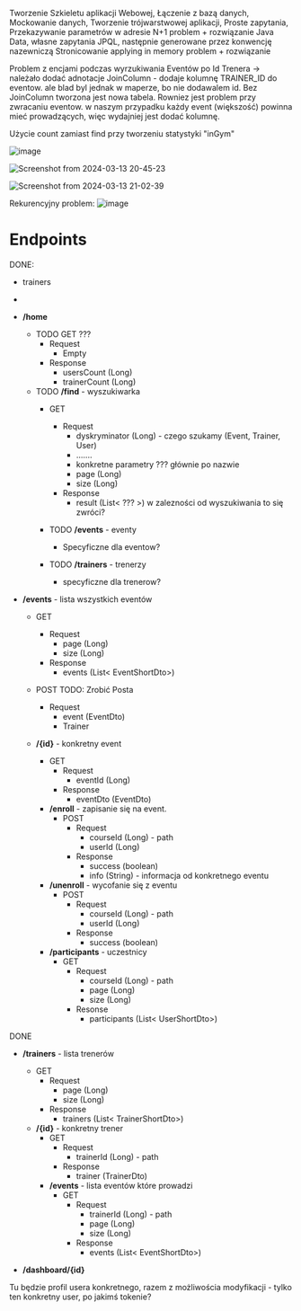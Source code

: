 Tworzenie Szkieletu aplikacji Webowej,
Łączenie z bazą danych,
Mockowanie danych,
Tworzenie trójwarstwowej aplikacji,
Proste zapytania,
Przekazywanie parametrów w adresie
N+1 problem + rozwiązanie
Java Data, własne zapytania JPQL, następnie generowane przez konwencję nazewniczą
Stronicowanie
applying in memory problem + rozwiązanie

Problem z encjami podczas wyrzukiwania Eventów po Id Trenera -> należało dodać adnotacje JoinColumn - dodaje kolumnę TRAINER_ID do eventow. ale blad byl jednak w maperze, bo nie dodawalem id.
Bez JoinColumn tworzona jest nowa tabela. Rowniez jest problem przy zwracaniu eventow. w naszym przypadku każdy event (większość) powinna mieć prowadzących, więc wydajniej jest dodać kolumnę. 

Użycie count zamiast find przy tworzeniu statystyki "inGym"


![image](https://github.com/Mateoswiatek/GymBackend/assets/115046087/8f120c51-d2c5-4a91-89f2-60e108b5dcb4)

![Screenshot from 2024-03-13 20-45-23](https://github.com/Mateoswiatek/GymBackend/assets/115046087/9f6d2e8c-b098-426e-b792-25ab2e1346ba)



![Screenshot from 2024-03-13 21-02-39](https://github.com/Mateoswiatek/GymBackend/assets/115046087/0b466805-3428-4c02-ba32-8507b25eac4f)

Rekurencyjny problem:
![image](https://github.com/Mateoswiatek/GymBackend/assets/115046087/c875d0df-5099-4dbc-80ea-c9ec1348cede)



# Endpoints
DONE:
- trainers
- 


- **/home** 
  - TODO GET ???
    - Request 
      - Empty
    - Response
      - usersCount (Long)
      - trainerCount (Long)
  - TODO **/find** - wyszukiwarka
    - GET
      - Request
        - dyskryminator (Long) - czego szukamy (Event, Trainer, User)
        - .......
        - konkretne parametry ??? głównie po nazwie
        - page (Long)
        - size (Long)
      - Response
        - result (List< ??? >) w zalezności od wyszukiwania to się zwróci?
    
    - TODO **/events** - eventy
      - Specyficzne dla eventow?
    - TODO **/trainers** - trenerzy
      - specyficzne dla trenerow?


- **/events** - lista wszystkich eventów
  - GET
    - Request
      - page (Long)
      - size (Long)
    - Response
      - events (List< EventShortDto>)
  - POST
  TODO: Zrobić Posta
    - Request
      - event (EventDto)
      - Trainer

  - **/{id}** - konkretny event
    - GET
      - Request
        - eventId (Long)
      - Response
        - eventDto (EventDto) 
    - **/enroll** - zapisanie się na event.
      - POST
        - Request
          - courseId (Long) - path
          - userId (Long)
        - Response
          - success (boolean)
          - info (String) - informacja od konkretnego eventu
    - **/unenroll** - wycofanie się z eventu
      - POST
        - Request
          - courseId (Long) - path
          - userId (Long)
        - Response
          - success (boolean)
    - **/participants** - uczestnicy
      - GET
        - Request
          - courseId (Long) - path
          - page (Long)
          - size (Long)
        - Resonse
          - participants (List< UserShortDto>)

DONE
- **/trainers** - lista trenerów 
  - GET
    - Request
      - page (Long)
      - size (Long)
    - Response
      - trainers (List< TrainerShortDto>)
  - **/{id}** - konkretny trener
    - GET
      - Request
        - trainerId (Long) - path
      - Response
        - trainer (TrainerDto)
    - **/events** - lista eventów które prowadzi
      - GET
        - Request
          - trainerId (Long) - path
          - page (Long)
          - size (Long)
        - Response
          - events (List< EventShortDto>)

- **/dashboard/{id}**

Tu będzie profil usera konkretnego, razem z możliwościa modyfikacji - tylko ten konkretny user,
po jakimś tokenie?

